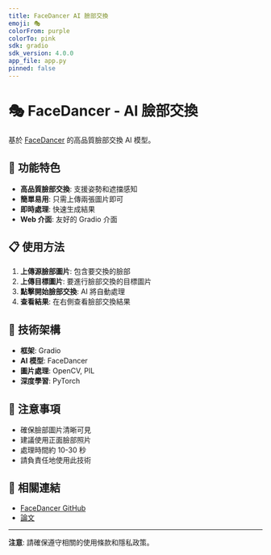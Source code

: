 ```yaml
---
title: FaceDancer AI 臉部交換
emoji: 🎭
colorFrom: purple
colorTo: pink
sdk: gradio
sdk_version: 4.0.0
app_file: app.py
pinned: false
---
```


# 🎭 FaceDancer - AI 臉部交換

基於 [FaceDancer](https://github.com/felixrosberg/FaceDancer) 的高品質臉部交換 AI 模型。

## 🚀 功能特色

- **高品質臉部交換**: 支援姿勢和遮擋感知
- **簡單易用**: 只需上傳兩張圖片即可
- **即時處理**: 快速生成結果
- **Web 介面**: 友好的 Gradio 介面

## 📋 使用方法

1. **上傳源臉部圖片**: 包含要交換的臉部
2. **上傳目標圖片**: 要進行臉部交換的目標圖片
3. **點擊開始臉部交換**: AI 將自動處理
4. **查看結果**: 在右側查看臉部交換結果

## 🔧 技術架構

- **框架**: Gradio
- **AI 模型**: FaceDancer
- **圖片處理**: OpenCV, PIL
- **深度學習**: PyTorch

## 📝 注意事項

- 確保臉部圖片清晰可見
- 建議使用正面臉部照片
- 處理時間約 10-30 秒
- 請負責任地使用此技術

## 🔗 相關連結

- [FaceDancer GitHub](https://github.com/felixrosberg/FaceDancer)
- [論文](https://openaccess.thecvf.com/content/WACV2023/papers/Rosberg_FaceDancer_Pose-_and_Occlusion-Aware_High_Fidelity_Face_Swapping_WACV_2023_paper.pdf)

---

**注意**: 請確保遵守相關的使用條款和隱私政策。
